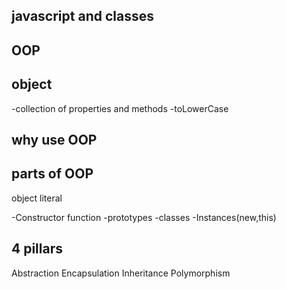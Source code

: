 ## javascript and classes

## OOP

## object
-collection of properties and methods
-toLowerCase

## why use OOP

## parts of OOP
object literal

-Constructor function
-prototypes
-classes
-Instances(new,this)


## 4 pillars
Abstraction
Encapsulation
Inheritance
Polymorphism